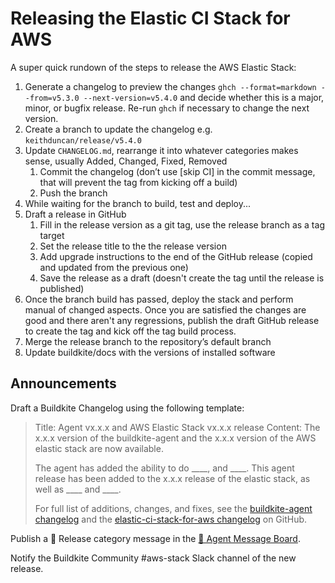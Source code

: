 # Releasing the Elastic CI Stack for AWS

A super quick rundown of the steps to release the AWS Elastic Stack:

1. Generate a changelog to preview the changes `ghch --format=markdown --from=v5.3.0 --next-version=v5.4.0` and decide whether this is a major, minor, or bugfix
release. Re-run `ghch` if necessary to change the next version.
1. Create a branch to update the changelog e.g. `keithduncan/release/v5.4.0`
1. Update `CHANGELOG.md`, rearrange it into whatever categories makes sense,
usually Added, Changed, Fixed, Removed
	1. Commit the changelog (don’t use [skip CI] in the commit message, that will prevent the tag from kicking off a build)
	1. Push the branch
1. While waiting for the branch to build, test and deploy...
1. Draft a release in GitHub
	1. Fill in the release version as a git tag, use the release branch as a tag target
	1. Set the release title to the the release version
	1. Add upgrade instructions to the end of the GitHub release (copied and updated from the previous one)
	1. Save the release as a draft (doesn't create the tag until the release is published)
1. Once the branch build has passed, deploy the stack and perform manual of
changed aspects. Once you are satisfied the changes are good and there aren't any
regressions, publish the draft GitHub release to create the tag and kick off the tag build process.
1. Merge the release branch to the repository’s default branch
1. Update buildkite/docs with the versions of installed software

## Announcements

Draft a Buildkite Changelog using the following template:

> Title: Agent vx.x.x and AWS Elastic Stack vx.x.x release
> Content:
> The x.x.x version of the buildkite-agent and the x.x.x version of the AWS elastic stack are now available.
> 
> The agent has added the ability to do ____, and ____. This agent release has been added to the x.x.x release of the elastic stack, as well as ____ and ____. 
> 
> For full list of additions, changes, and fixes, see the [buildkite-agent changelog](https://github.com/buildkite/agent/releases/tag/v3.31.0) and the [elastic-ci-stack-for-aws changelog](https://github.com/buildkite/elastic-ci-stack-for-aws/releases/tag/v5.4.0) on GitHub.

Publish a 🚀 Release category message in the [🤖 Agent Message Board](https://3.basecamp.com/3453178/buckets/11763568/message_boards/1730831248).

Notify the Buildkite Community #aws-stack Slack channel of the new release.
